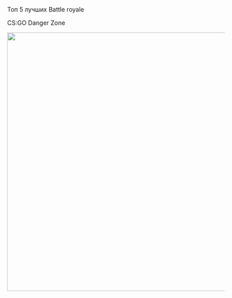 <html>
  <head>
    <tittle>Топ 5 лучших Battle royale</tittle>
    </head>
    <body> 
      <p>
        CS:GO Danger Zone
        </p>
      <img src= "https://img.redbull.com/images/c_crop,x_0,y_0,h_800,w_1200/c_fill,w_1500,h_1000/q_auto,f_auto/redbullcom/2018/12/12/c968cfaa-fb3b-409c-8874-27bf25620323/cs-danger-zone" height="600px" weight="800px">
      </body>
    
  </html>
